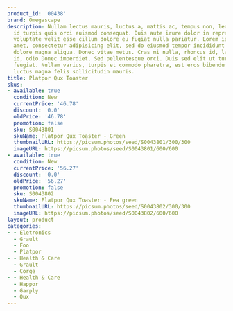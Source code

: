 ```yaml
---
product_id: '00438'
brand: Omegascape
description: Nullam lectus mauris, luctus a, mattis ac, tempus non, leo. Suspendisse
  id turpis quis orci euismod consequat. Duis aute irure dolor in reprehenderit in
  voluptate velit esse cillum dolore eu fugiat nulla pariatur. Lorem ipsum dolor sit
  amet, consectetur adipisicing elit, sed do eiusmod tempor incididunt ut labore et
  dolore magna aliqua. Donec vitae metus. Cras mi nulla, rhoncus id, laoreet ut, ultricies
  id, odio.Donec imperdiet. Sed pellentesque orci. Duis sed elit ut turpis ullamcorper
  feugiat. Nullam varius, turpis et commodo pharetra, est eros bibendum elit, nec
  luctus magna felis sollicitudin mauris.
title: Platpor Qux Toaster
skus:
- available: true
  condition: New
  currentPrice: '46.78'
  discount: '0.0'
  oldPrice: '46.78'
  promotion: false
  sku: S0043801
  skuName: Platpor Qux Toaster - Green
  thumbnailURL: https://picsum.photos/seed/S0043801/300/300
  imageURL: https://picsum.photos/seed/S0043801/600/600
- available: true
  condition: New
  currentPrice: '56.27'
  discount: '0.0'
  oldPrice: '56.27'
  promotion: false
  sku: S0043802
  skuName: Platpor Qux Toaster - Pea green
  thumbnailURL: https://picsum.photos/seed/S0043802/300/300
  imageURL: https://picsum.photos/seed/S0043802/600/600
layout: product
categories:
- - Eletronics
  - Grault
  - Foo
  - Platpor
- - Health & Care
  - Grault
  - Corge
- - Health & Care
  - Happor
  - Garply
  - Qux
---
```

